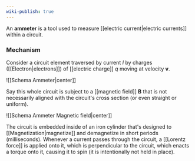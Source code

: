 ```yaml
---
wiki-publish: true
---
```

An **ammeter** is a tool used to measure [[electric current|electric currents]] within a circuit.
### Mechanism
Consider a circuit element traversed by current $I$ by charges ([[Electron|electrons]]) of [[electric charge]] $q$ moving at velocity $\mathbf{v}$.

![[Schema Ammeter|center]]

Say this whole circuit is subject to a [[magnetic field]] $\mathbf{B}$ that is not necessarily aligned with the circuit's cross section (or even straight or uniform).

![[Schema Ammeter Magnetic field|center]]

The circuit is embedded inside of an iron cylinder that's designed to [[Magnetization|magnetize]] and demagnetize in short periods (milliseconds). Whenever a current passes through the circuit, a [[Lorentz force]] is applied onto it, which is perpendicular to the circuit, which enacts a torque onto it, causing it to spin (it is intentionally not held in place).